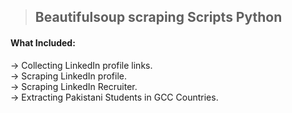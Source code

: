 > ##  Beautifulsoup scraping Scripts Python

#### What Included:
  → Collecting LinkedIn profile links.<br/>
  → Scraping LinkedIn profile.<br/>
  → Scraping LinkedIn Recruiter.<br/>
  → Extracting Pakistani Students in GCC Countries.
